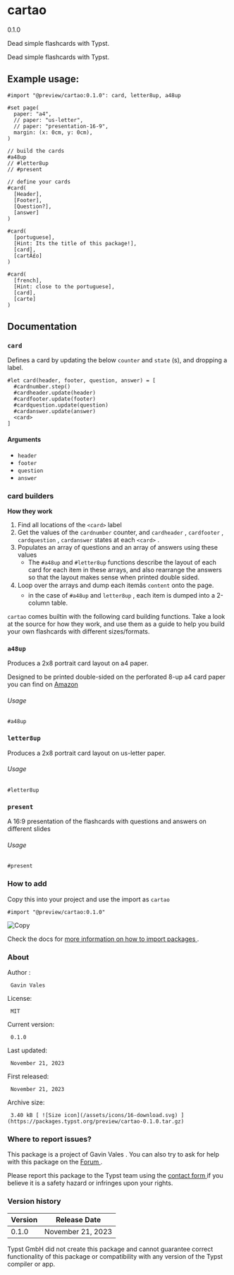 #  cartao

0.1.0

Dead simple flashcards with Typst.

Dead simple flashcards with Typst.

##  Example usage:

    
    
    #import "@preview/cartao:0.1.0": card, letter8up, a48up
    
    #set page(
      paper: "a4",
      // paper: "us-letter",
      // paper: "presentation-16-9",
      margin: (x: 0cm, y: 0cm),
    )
    
    // build the cards
    #a48up
    // #letter8up
    // #present
    
    // define your cards
    #card(
      [Header],
      [Footer],
      [Question?],
      [answer]
    )
    
    #card(
      [portuguese],
      [Hint: Its the title of this package!],
      [card],
      [cartÃ£o]
    )
    
    #card(
      [french],
      [Hint: close to the portuguese],
      [card],
      [carte]
    )
    

##  Documentation

###  ` card `

Defines a card by updating the below ` counter ` and ` state ` (s), and
dropping a label.

    
    
    #let card(header, footer, question, answer) = [
      #cardnumber.step()
      #cardheader.update(header)
      #cardfooter.update(footer)
      #cardquestion.update(question)
      #cardanswer.update(answer)
      <card>
    ]
    

####  Arguments

  * ` header `
  * ` footer `
  * ` question `
  * ` answer `

###  card builders

**How they work**

  1. Find all locations of the ` <card> ` label 
  2. Get the values of the ` cardnumber ` counter, and ` cardheader ` , ` cardfooter ` , ` cardquestion ` , ` cardanswer ` states at each ` <card> ` . 
  3. Populates an array of questions and an array of answers using these values 
     * The ` #a48up ` and ` #letter8up ` functions describe the layout of each card for each item in these arrays, and also rearrange the answers so that the layout makes sense when printed double sided. 
  4. Loop over the arrays and dump each itemâs ` content ` onto the page. 
     * in the case of ` #a48up ` and ` letter8up ` , each item is dumped into a 2-column table. 

` cartao ` comes builtin with the following card building functions. Take a
look at the source for how they work, and use them as a guide to help you
build your own flashcards with different sizes/formats.

###  ` a48up `

Produces a 2x8 portrait card layout on a4 paper.

Designed to be printed double-sided on the perforated 8-up a4 card paper you
can find on [ Amazon
](https://www.amazon.ca/s?k=a4+perforated+card&crid=37RT2L4H5XSD0&sprefix=a4+perforated+ca%2Caps%2C648&ref=nb_sb_noss)

######  Usage

    
    
    #a48up
    

###  ` letter8up `

Produces a 2x8 portrait card layout on us-letter paper.

######  Usage

    
    
    #letter8up
    

###  ` present `

A 16:9 presentation of the flashcards with questions and answers on different
slides

######  Usage

    
    
    #present
    

###  How to add

Copy this into your project and use the import as  ` cartao `

    
    
    #import "@preview/cartao:0.1.0"

![Copy](/assets/icons/16-copy.svg)

Check the docs for  [ more information on how to import packages
](https://typst.app/docs/reference/scripting/#packages) .

###  About

Author  :

     Gavin Vales 
License:

     MIT 
Current version:

     0.1.0 
Last updated:

     November 21, 2023 
First released:

     November 21, 2023 
Archive size:

     3.40 kB [ ![Size icon](/assets/icons/16-download.svg) ](https://packages.typst.org/preview/cartao-0.1.0.tar.gz)

###  Where to report issues?

This  package  is a project of  Gavin Vales  .  You can also try to ask for
help with this  package  on the  [ Forum ](https://forum.typst.app) .

Please report this  package  to the Typst team using the  [ contact form
](https://typst.app/contact) if you believe it is a safety hazard or infringes
upon your rights.

###  Version history

Version  |  Release Date   
---|---  
0.1.0  |  November 21, 2023   
  
Typst GmbH did not create this  package  and cannot guarantee correct
functionality of this  package  or compatibility with any version of the Typst
compiler or app.

